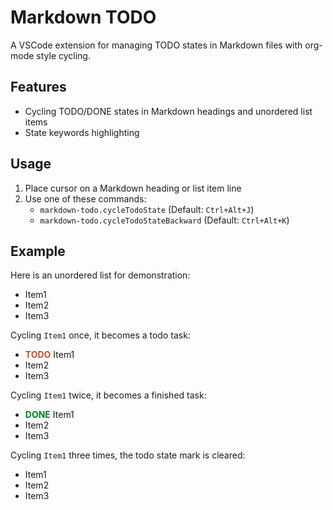 # Markdown TODO

A VSCode extension for managing TODO states in Markdown files with org-mode style cycling.

## Features

- Cycling TODO/DONE states in Markdown headings and unordered list items
- State keywords highlighting

## Usage

1. Place cursor on a Markdown heading or list item line
2. Use one of these commands:
   - `markdown-todo.cycleTodoState` (Default: `Ctrl+Alt+J`)
   - `markdown-todo.cycleTodoStateBackward` (Default: `Ctrl+Alt+K`)

## Example

Here is an unordered list for demonstration:

- Item1
- Item2
- Item3

Cycling `Item1` once, it becomes a todo task:

- <b style="color: #C05430">TODO</b> Item1
- Item2
- Item3

Cycling `Item1` twice, it becomes a finished task:

- <b style="color: #008020">DONE</b> Item1
- Item2
- Item3

Cycling `Item1` three times, the todo state mark is cleared:

- Item1
- Item2
- Item3

